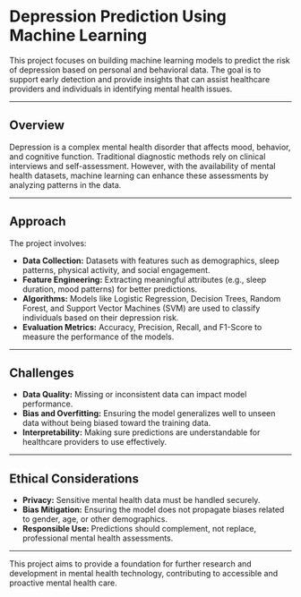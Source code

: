 # Depression Prediction Using Machine Learning

This project focuses on building machine learning models to predict the risk of depression based on personal and behavioral data. The goal is to support early detection and provide insights that can assist healthcare providers and individuals in identifying mental health issues.

---

## Overview  
Depression is a complex mental health disorder that affects mood, behavior, and cognitive function. Traditional diagnostic methods rely on clinical interviews and self-assessment. However, with the availability of mental health datasets, machine learning can enhance these assessments by analyzing patterns in the data.

---

## Approach  
The project involves:

- **Data Collection:** Datasets with features such as demographics, sleep patterns, physical activity, and social engagement.
- **Feature Engineering:** Extracting meaningful attributes (e.g., sleep duration, mood patterns) for better predictions.
- **Algorithms:** Models like Logistic Regression, Decision Trees, Random Forest, and Support Vector Machines (SVM) are used to classify individuals based on their depression risk.
- **Evaluation Metrics:** Accuracy, Precision, Recall, and F1-Score to measure the performance of the models.

---

## Challenges  
- **Data Quality:** Missing or inconsistent data can impact model performance.
- **Bias and Overfitting:** Ensuring the model generalizes well to unseen data without being biased toward the training data.
- **Interpretability:** Making sure predictions are understandable for healthcare providers to use effectively.

---

## Ethical Considerations  
- **Privacy:** Sensitive mental health data must be handled securely.
- **Bias Mitigation:** Ensuring the model does not propagate biases related to gender, age, or other demographics.
- **Responsible Use:** Predictions should complement, not replace, professional mental health assessments.

---

This project aims to provide a foundation for further research and development in mental health technology, contributing to accessible and proactive mental health care.
